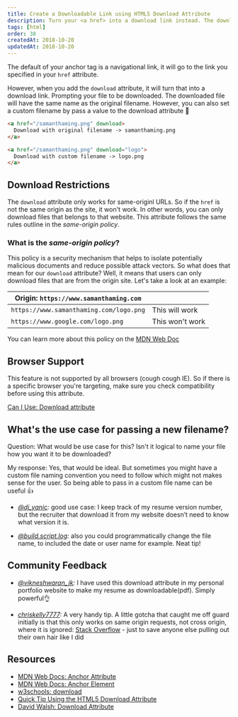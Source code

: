 ```yaml
---
title: Create a Downloadable Link using HTML5 Download Attribute
description: Turn your <a href> into a download link instead. The downloaded file will be the same as the original filename OR  you can pass in a value to set a custom name.
tags: [html]
order: 38
createdAt: 2018-10-20
updatedAt: 2018-10-20
---
```


The default of your anchor tag is a navigational link, it will go to the link you specified in your `href` attribute.

However, when you add the `download` attribute, it will turn that into a download link. Prompting your file to be downloaded. The downloaded file will have the same name as the original filename. However, you can also set a custom filename by pass a value to the download attribute 🤩

```html
<a href="/samanthaming.png" download>
  Download with original filename -> samanthaming.png
</a>

<a href="/samanthaming.png" download="logo">
  Download with custom filename -> logo.png
</a>
```

## Download Restrictions

The `download` attribute only works for same-originl URLs. So if the `href` is not the same origin as the site, it won't work. In other words, you can only download files that belongs to that website. This attribute follows the same rules outline in the _same-origin policy_.

### What is the _same-origin policy_?

This policy is a security mechanism that helps to isolate potentially malicious documents and reduce possible attack vectors. So what does that mean for our `download` attribute? Well, it means that users can only download files that are from the origin site. Let's take a look at an example:

| Origin: `https://www.samanthaming.com`  |                 |
| --------------------------------------- | --------------- |
| `https://www.samanthaming.com/logo.png` | This will work  |
| `https://www.google.com/logo.png`       | This won't work |

You can learn more about this policy on the [MDN Web Doc](https://developer.mozilla.org/en-US/docs/Web/Security/Same-origin_policy)

## Browser Support

This feature is not supported by all browsers (cough cough IE). So if there is a specific browser you're targeting, make sure you check compatibility before using this attribute.

[Can I Use: Download attribute](https://caniuse.com/#feat=download)

## What's the use case for passing a new filename?

Question: What would be use case for this? Isn't it logical to name your file how you want it to be downloaded?

My response: Yes, that would be ideal. But sometimes you might have a custom file naming convention you need to follow which might not makes sense for the user. So being able to pass in a custom file name can be useful 👍

- _[@dj_yanic](https://www.instagram.com/dj_yanic/):_ good use case: I keep track of my resume version number, but the recruiter that download it from my website doesn’t need to know what version it is.

- _[@build.script.log](https://www.instagram.com/build.script.log/):_ also you could programmatically change the file name, to included the date or user name for example. Neat tip!

## Community Feedback

- _[@vikneshwaran_jk](https://www.instagram.com/vikneshwaran_jk/):_ I have used this download attribute in my personal portfolio website to make my resume as downloadable(pdf). Simply powerful👌

- _[chriskelly7777](https://twitter.com/chriskelly7777/status/1053787519240663040):_ A very handy tip. A little gotcha that caught me off guard initially is that this only works on same origin requests, not cross origin, where it is ignored: [Stack Overflow](https://stackoverflow.com/a/42266268) - just to save anyone else pulling out their own hair like I did

## Resources

- [MDN Web Docs: Anchor Attribute](https://developer.mozilla.org/en-US/docs/Web/HTML/Element/a#Attributes)
- [MDN Web Docs: Anchor Element](https://developer.mozilla.org/en-US/docs/Web/HTML/Element/a)
- [w3schools: download](https://www.w3schools.com/tags/att_a_download.asp)
- [Quick Tip Using the HTML5 Download Attribute](https://webdesign.tutsplus.com/tutorials/quick-tip-using-the-html5-download-attribute--cms-23880)
- [David Walsh: Download Attribute](https://davidwalsh.name/download-attribute)
